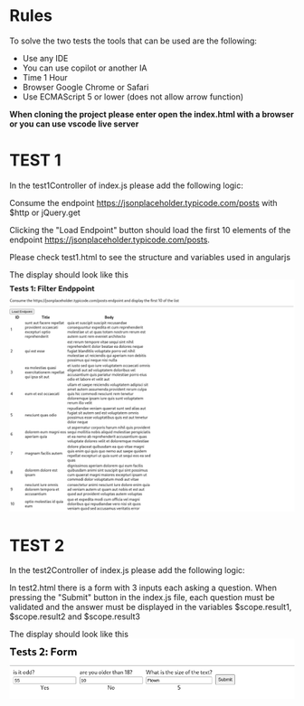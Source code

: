# Rules
To solve the two tests the tools that can be used are the following:
 * Use any IDE
 * You can use copilot or another IA
 * Time 1 Hour
 * Browser Google Chrome or Safari
 * Use ECMAScript 5 or lower (does not allow arrow function)

**When cloning the project please enter open the index.html with a browser or you can use vscode live server** 

# TEST 1
In the test1Controller of index.js please add the following logic:

Consume the endpoint https://jsonplaceholder.typicode.com/posts with $http or jQuery.get

Clicking the "Load Endpoint" button should load the first 10 elements of the endpoint https://jsonplaceholder.typicode.com/posts.

Please check test1.html to see the structure and variables used in angularjs

The display should look like this
![Test 1](/assets/test1.png)

# TEST 2
In the test2Controller of index.js please add the following logic:

In test2.html there is a form with 3 inputs each asking a question. When pressing the "Submit" button in the index.js file, each question must be validated and the answer must be displayed in the variables $scope.result1, $scope.result2 and $scope.result3

The display should look like this
![Test 2](/assets/test2.png)
